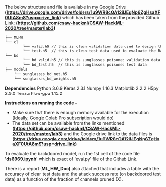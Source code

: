 The below structure and file is available in my Google Drive **(https://drive.google.com/drive/folders/1u9WR8cQA12ilJEgNp6ZgHsaXF0UtA8mS?usp=drive_link)** which has been taken from the provided Github Link: **(https://github.com/csaw-hackml/CSAW-HackML-2020/tree/master/lab3)**
```bash
├── MLHW
└── cl
        └── valid.h5 // this is clean validation data used to design the defense
        └── test.h5  // this is clean test data used to evaluate the BadNet
└── bd
        └── bd_valid.h5 // this is sunglasses poisoned validation data
        └── bd_test.h5  // this is sunglasses poisoned test data
├── models
    └── sunglasses_bd_net.h5
    └── sunglasses_bd_weights.h5
```


**Dependencies**
Python 3.6.9
Keras 2.3.1
Numpy 1.16.3
Matplotlib 2.2.2
H5py 2.9.0
TensorFlow-gpu 1.15.2

**Instructions on running the code -**
- Make sure that there is enough memory available for the execution (Ideally, Google Colab Pro subscription would do)
- The data set can be available from the links mentioned **(https://github.com/csaw-hackml/CSAW-HackML-2020/tree/master/lab3)** and the Google drive link to the data files is **(https://drive.google.com/drive/folders/1u9WR8cQA12ilJEgNp6ZgHsaXF0UtA8mS?usp=drive_link)**

To evaluate the backdoored model, run the 1st cell of the code file **'ds6969.ipynb'** which is exact of 'eval.py' file of the Github Link.

There is a report **(ML_HW_Doc)** also attached  that includes a table with the accuracy of clean test data and the attack success rate (on backdoored test data) as a function of the fraction of channels pruned (X).


